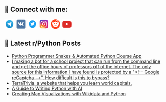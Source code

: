 ## 🔎 Connect with me:
[<img src="https://github.com/bullbesh/bullbesh/blob/main/images/Telegram.png" width="32" height="32" />](https://t.me/bullbesh)
[<img src="https://github.com/bullbesh/bullbesh/blob/main/images/VK.png" width="32" height="32" />](https://vk.com/bullbesh)
[<img src="https://github.com/bullbesh/bullbesh/blob/main/images/Twitter.png" width="32" height="32" />](https://twitter.com/bullbesh1)
[<img src="https://github.com/bullbesh/bullbesh/blob/main/images/Instagram.png" width="32" height="32" />](https://www.instagram.com/bullbesh)
[<img src="https://github.com/bullbesh/bullbesh/blob/main/images/Reddit.png" width="32" height="32" />](https://www.reddit.com/user/bullbesh)
[<img src="https://github.com/bullbesh/bullbesh/blob/main/images/YouTube.png" width="32" height="32" />](https://www.youtube.com/channel/UCtfjRs6uzgq5mfm8S06WTcg)

## 📕 Latest r/Python Posts
<!-- BLOG-POST-LIST:START -->
- [Python Programmer Snakes &amp; Automated Python Course App](https://www.reddit.com/r/Python/comments/12xo78s/python_programmer_snakes_automated_python_course/)
- [I making a bot for a school project that can run from the command line and get the office hours of professors off of the internet. The only source for this information I have found is protected by a &quot;&lt;!-- Google reCaptcha --&gt;&quot;. How difficult is this to bypass?](https://www.reddit.com/r/Python/comments/12xmkyd/i_making_a_bot_for_a_school_project_that_can_run/)
- [TerraTrivia, a website that helps you learn world capitals.](https://www.reddit.com/r/Python/comments/12xmieu/terratrivia_a_website_that_helps_you_learn_world/)
- [A Guide to Writing Python with AI](https://www.reddit.com/r/Python/comments/12xm4he/a_guide_to_writing_python_with_ai/)
- [Creating Map Visualizations with Wikidata and Python](https://www.reddit.com/r/Python/comments/12xkmqt/creating_map_visualizations_with_wikidata_and/)
<!-- BLOG-POST-LIST:END -->

